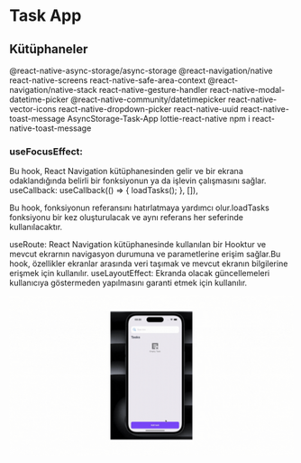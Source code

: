 # Task App

## Kütüphaneler
@react-native-async-storage/async-storage
@react-navigation/native
react-native-screens react-native-safe-area-context
@react-navigation/native-stack
react-native-gesture-handler
react-native-modal-datetime-picker @react-native-community/datetimepicker
react-native-vector-icons
react-native-dropdown-picker
react-native-uuid
react-native-toast-message
AsyncStorage-Task-App
lottie-react-native
npm i react-native-toast-message


### useFocusEffect:

Bu hook, React Navigation kütüphanesinden gelir ve bir ekrana odaklandığında belirli bir fonksiyonun ya da işlevin çalışmasını sağlar.
useCallback:
useCallback(() => { loadTasks(); }, []),

Bu hook, fonksiyonun referansını hatırlatmaya yardımcı olur.loadTasks fonksiyonu bir kez oluşturulacak ve aynı referans her seferinde kullanılacaktır.

useRoute:
React Navigation kütüphanesinde kullanılan bir Hooktur ve mevcut ekrarnın navigasyon durumuna ve parametlerine erişim sağlar.Bu hook, özellikler ekranlar arasında veri taşımak ve mevcut ekranın bilgilerine erişmek için kullanılır.
useLayoutEffect:
Ekranda olacak güncellemeleri kullanıcıya göstermeden yapılmasını garanti etmek için kullanılır.

<img src='taskadd.gif' />
